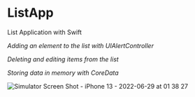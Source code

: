 # ListApp

List Application with Swift

*Adding an element to the list with UIAlertController*

*Deleting and editing items from the list*

*Storing data in memory with CoreData*


![Simulator Screen Shot - iPhone 13 - 2022-06-29 at 01 38 27](https://user-images.githubusercontent.com/94488767/176317916-497db09b-0965-4fc7-8114-f1c62c1798ee.png)

